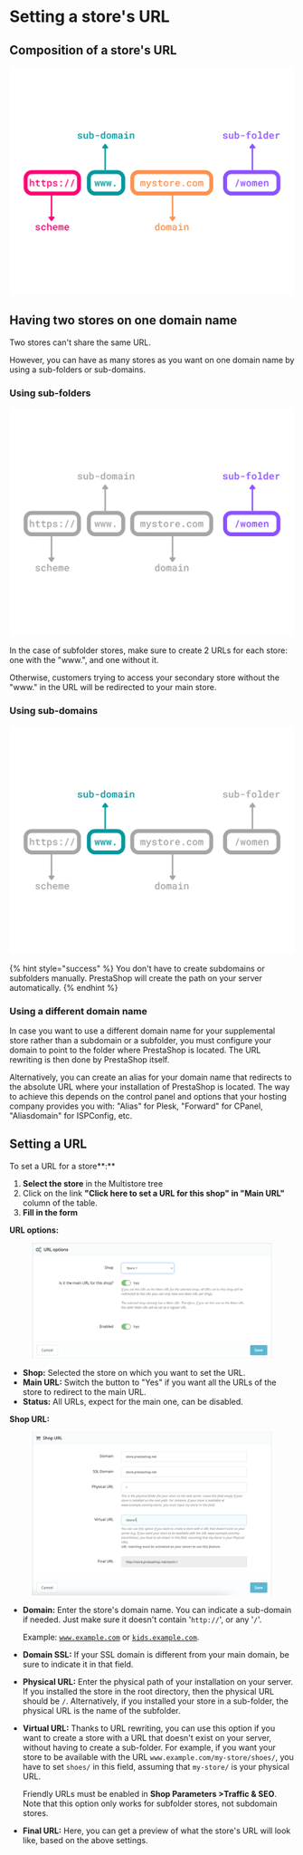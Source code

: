 # Setting a store's URL

## Composition of a store's URL

![](<../../../.gitbook/assets/httpswww.mystore.comwomen (1).png>)

## Having two stores on one domain name

Two stores can't share the same URL.&#x20;

However, you can have as many stores as you want on one domain name by using a sub-folders or sub-domains.

### **Using sub-folders**

![](<../../../.gitbook/assets/httpswww.mystore.comwomen (4).png>)

In the case of subfolder stores, make sure to create 2 URLs for each store: one with the "www.", and one without it.​

Otherwise, customers trying to access your secondary store without the "www." in the URL will be redirected to your main store.

### &#x20;**Using sub-domains**

![](<../../../.gitbook/assets/httpswww.mystore.comwomen (5) (2).png>)

{% hint style="success" %}
You don't have to create subdomains or subfolders manually. PrestaShop will create the path on your server automatically.
{% endhint %}

### Using a different domain name

In case you want to use a different domain name for your supplemental store rather than a subdomain or a subfolder, you must configure your domain to point to the folder where PrestaShop is located. The URL rewriting is then done by PrestaShop itself.

Alternatively, you can create an alias for your domain name that redirects to the absolute URL where your installation of PrestaShop is located. The way to achieve this depends on the control panel and options that your hosting company provides you with: "Alias" for Plesk, "Forward" for CPanel, "Aliasdomain" for ISPConfig, etc.

## Setting a URL&#x20;

To set a URL for a store**:**

1. **Select the store** in the Multistore tree
2. Click on the link **"Click here to set a URL for this shop" in "Main URL"** column of the table.
3. **Fill in the form**&#x20;

**URL options:**

<figure><img src="../../../.gitbook/assets/image (31) (2).png" alt=""><figcaption></figcaption></figure>

* **Shop:** Selected the store on which you want to set the URL.
* **Main URL:** Switch the button to "Yes" if you want all the URLs of the store to redirect to the main URL.
* **Status:** All URLs, expect for the main one, can be disabled.

**Shop URL:**

<figure><img src="../../../.gitbook/assets/image (20) (2).png" alt=""><figcaption></figcaption></figure>

*   **Domain:** Enter the store's domain name. You can indicate a sub-domain if needed. Just make sure it doesn't contain '`http://`', or any '`/`'.&#x20;

    Example: [`www.example.com`](http://www.example.com/) or [`kids.example.com`](http://kids.example.com/).
* **Domain SSL:** If your SSL domain is different from your main domain, be sure to indicate it in that field.
* **Physical URL:** Enter the physical path of your installation on your server. If you installed the store in the root directory, then the physical URL should be `/`. Alternatively, if you installed your store in a sub-folder, the physical URL is the name of the subfolder.
*   **Virtual URL:** Thanks to URL rewriting, you can use this option if you want to create a store with a URL that doesn't exist on your server, without having to create a sub-folder. For example, if you want your store to be available with the URL `www.example.com/my-store/shoes/`, you have to set `shoes/` in this field, assuming that `my-store/` is your physical URL.&#x20;

    Friendly URLs must be enabled in **Shop Parameters >Traffic & SEO**. Note that this option only works for subfolder stores, not subdomain stores.&#x20;
* **Final URL:** Here, you can get a preview of what the store's URL will look like, based on the above settings.&#x20;

